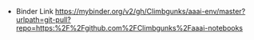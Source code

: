 
* Binder Link
https://mybinder.org/v2/gh/Climbgunks/aaai-env/master?urlpath=git-pull?repo=https:%2F%2Fgithub.com%2FClimbgunks%2Faaai-notebooks
